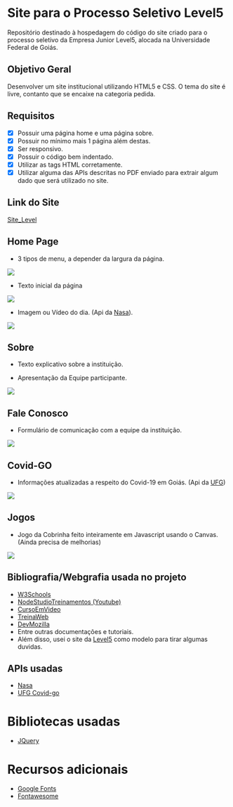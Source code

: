 # Site para o Processo Seletivo Level5
Repositório destinado à hospedagem do código do site criado para o processo seletivo da Empresa Junior Level5, alocada na Universidade Federal de Goiás.

## Objetivo Geral
Desenvolver um site institucional utilizando HTML5 e CSS. O tema do site é livre, contanto que se encaixe na categoria pedida.
## Requisitos
- [x] Possuir uma página home e uma página sobre.
- [x] Possuir no mínimo mais 1 página além destas.
- [x] Ser responsivo.
- [x] Possuir o código bem indentado.
- [x] Utilizar as tags HTML corretamente.
- [x] Utilizar alguma das APIs descritas no PDF enviado para extrair algum dado que será utilizado no site.

## Link do Site
[Site_Level](https://sitelevel.000webhostapp.com/index.html)

## Home Page
- 3 tipos de menu, a depender da largura da página.

![](./_src_md/menu.jpg)
- Texto inicial da página

![](./_src_md/fundo_home.jpg)
- Imagem ou Vídeo do dia. (Api da [Nasa](https://data.nasa.gov/Space-Science/Astronomy-Picture-of-the-Day-API/ez2w-t8ua)).

![](./_src_md/nasa.jpg)

## Sobre
- Texto explicativo sobre a instituição.

- Apresentação da Equipe participante.

![](./_src_md/equipe.jpg)

## Fale Conosco
- Formulário de comunicação com a equipe da instituição.

![](./_src_md/fale_conosco.jpg)

## Covid-GO
- Informações atualizadas a respeito do Covid-19 em Goiás. (Api da [UFG](https://covidgoias.ufg.br))

![](./_src_md/covid.jpg)

## Jogos
- Jogo da Cobrinha feito inteiramente em Javascript usando o Canvas. (Ainda precisa de melhorias)

![](./_src_md/snake.jpg)

## Bibliografia/Webgrafia usada no projeto
- [W3Schools](https://www.w3schools.com/)
- [NodeStudioTreinamentos (Youtube)](https://www.youtube.com/channel/UCZZ0NTtOgsLIT4Skr6GUpAw)
- [CursoEmVideo](https://www.youtube.com/user/cursosemvideo)
- [TreinaWeb](https://www.treinaweb.com.br/)
- [DevMozilla](https://developer.mozilla.org/en-US/docs/Web)
- Entre outras documentações e tutoriais.
- Além disso, usei o site da [Level5](https://level5jr.com.br/) como modelo para tirar algumas duvidas.

## APIs usadas

- [Nasa](https://data.nasa.gov/Space-Science/Astronomy-Picture-of-the-Day-API/ez2w-t8ua)
- [UFG Covid-go](https://covidgoias.ufg.br)

# Bibliotecas usadas

- [JQuery](https://jquery.com/)

# Recursos adicionais

- [Google Fonts](https://fonts.google.com/)
- [Fontawesome](https://fontawesome.com/)



